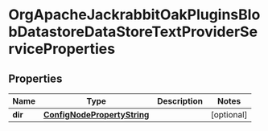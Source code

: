 

# OrgApacheJackrabbitOakPluginsBlobDatastoreDataStoreTextProviderServiceProperties

## Properties

Name | Type | Description | Notes
------------ | ------------- | ------------- | -------------
**dir** | [**ConfigNodePropertyString**](ConfigNodePropertyString.md) |  |  [optional]



